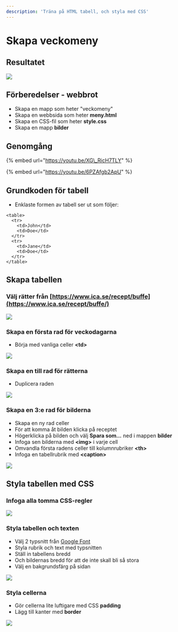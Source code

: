 ```yaml
---
description: 'Träna på HTML tabell, och styla med CSS'
---
```


# Skapa veckomeny

## Resultatet

![](../.gitbook/assets/image%20%2831%29.png)

## Förberedelser - webbrot

* Skapa en mapp som heter "veckomeny"
* Skapa en webbsida som heter **meny.html**
* Skapa en CSS-fil som heter **style.css**
* Skapa en mapp **bilder**

## Genomgång

{% embed url="https://youtu.be/XG\_RicH7TLY" %}

{% embed url="https://youtu.be/6PZAfgb2ApU" %}

## Grundkoden för tabell

* Enklaste formen av tabell ser ut som följer:

```markup
<table>
  <tr>
    <td>John</td>
    <td>Doe</td>
  </tr>
  <tr>
    <td>Jane</td>
    <td>Doe</td>
  </tr>
</table>
```

## Skapa tabellen

### Välj rätter från [https://www.ica.se/recept/buffe](https://www.ica.se/recept/buffe/)

![](../.gitbook/assets/image%20%2832%29.png)

### Skapa en första rad för veckodagarna

* Börja med vanliga celler **&lt;td&gt;**

![](../.gitbook/assets/image%20%2837%29.png)

### Skapa en till rad för rätterna

* Duplicera raden

![](../.gitbook/assets/image%20%2829%29.png)

### Skapa en 3:e rad för bilderna

* Skapa en ny rad celler
* För att komma åt bilden klicka på receptet 
* Högerklicka på bilden och välj **Spara som...** ned i mappen **bilder**
* Infoga sen bilderna med **&lt;img&gt;** i varje cell
* Omvandla första radens celler till kolumnrubriker **&lt;th&gt;**
* Infoga en tabellrubrik med **&lt;caption&gt;**

![](../.gitbook/assets/image%20%2838%29.png)

## Styla tabellen med CSS

### Infoga alla tomma CSS-regler

![](../.gitbook/assets/image%20%2833%29.png)

### Styla tabellen och texten

* Välj 2 typsnitt från [Google Font](https://fonts.google.com/)
* Styla rubrik och text med typsnitten
* Ställ in tabellens bredd
* Och bildernas bredd för att de inte skall bli så stora
* Välj en bakgrundsfärg på sidan

![](../.gitbook/assets/image%20%2836%29.png)

### Styla cellerna

* Gör cellerna lite luftigare med CSS **padding**
* Lägg till kanter med **border**

![](../.gitbook/assets/image%20%2834%29.png)

